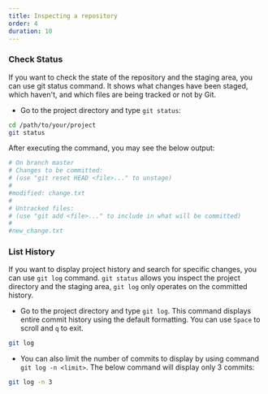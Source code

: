 ```yaml
---
title: Inspecting a repository
order: 4
duration: 10
---
```


### Check Status

If you want to check the state of the repository and the staging area, you can use git status command. It shows what changes have been staged, which haven't, and which files are being tracked or not by Git.

- Go to the project directory and type `git status`:

```bash
cd /path/to/your/project
git status
```

After executing the command, you may see the below output:
```bash
# On branch master
# Changes to be committed:
# (use "git reset HEAD <file>..." to unstage)
#
#modified: change.txt
#
# Untracked files:
# (use "git add <file>..." to include in what will be committed)
#
#new_change.txt
```

### List History
If you want to display project history and search for specific changes, you can use `git log` command. `git status` allows you inspect the project directory and the staging area, `git log` only operates on the committed history.

- Go to the project directory and type `git log`. This command displays entire commit history using the default formatting. You can use `Space` to scroll and `q` to exit.
```bash
git log
```

- You can also limit the number of commits to display by using command `git log -n <limit>`. The below command will display only 3 commits:
```bash
git log -n 3
```


